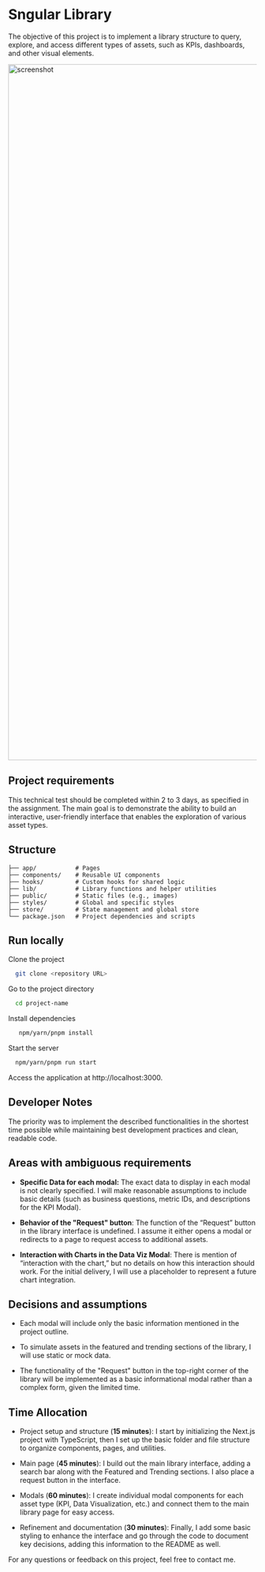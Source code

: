 # Sngular Library

The objective of this project is to implement a library structure to query, explore, and access different types of assets, such as KPIs, dashboards, and other visual elements.

<img width="1411" alt="screenshot" src="https://github.com/user-attachments/assets/95ecc82c-7a23-4fb6-9a63-8c2325341807">

## Project requirements

This technical test should be completed within 2 to 3 days, as specified in the assignment. The main goal is to demonstrate the ability to build an interactive, user-friendly interface that enables the exploration of various asset types.

## Structure

```
├── app/           # Pages
├── components/    # Reusable UI components
├── hooks/         # Custom hooks for shared logic
├── lib/           # Library functions and helper utilities
├── public/        # Static files (e.g., images)
├── styles/        # Global and specific styles
├── store/         # State management and global store
└── package.json   # Project dependencies and scripts
```

## Run locally

Clone the project

```bash
  git clone <repository URL>
```

Go to the project directory

```bash
  cd project-name
```

Install dependencies

```bash
   npm/yarn/pnpm install
```

Start the server

```bash
  npm/yarn/pnpm run start
```

Access the application at http://localhost:3000.

## Developer Notes

The priority was to implement the described functionalities in the shortest time possible while maintaining best development practices and clean, readable code.

## Areas with ambiguous requirements

- **Specific Data for each modal:** The exact data to display in each modal is not clearly specified. I will make reasonable assumptions to include basic details (such as business questions, metric IDs, and descriptions for the KPI Modal).

- **Behavior of the "Request" button**: The function of the “Request” button in the library interface is undefined. I assume it either opens a modal or redirects to a page to request access to additional assets.

- **Interaction with Charts in the Data Viz Modal**: There is mention of “interaction with the chart,” but no details on how this interaction should work. For the initial delivery, I will use a placeholder to represent a future chart integration.

## Decisions and assumptions

- Each modal will include only the basic information mentioned in the project outline.

- To simulate assets in the featured and trending sections of the library, I will use static or mock data.

- The functionality of the "Request" button in the top-right corner of the library will be implemented as a basic informational modal rather than a complex form, given the limited time.

## Time Allocation

- Project setup and structure (**15 minutes**): I start by initializing the Next.js project with TypeScript, then I set up the basic folder and file structure to organize components, pages, and utilities.

- Main page (**45 minutes**): I build out the main library interface, adding a search bar along with the Featured and Trending sections. I also place a request button in the interface.

- Modals (**60 minutes**): I create individual modal components for each asset type (KPI, Data Visualization, etc.) and connect them to the main library page for easy access.

- Refinement and documentation (**30 minutes**): Finally, I add some basic styling to enhance the interface and go through the code to document key decisions, adding this information to the README as well.

For any questions or feedback on this project, feel free to contact me.
